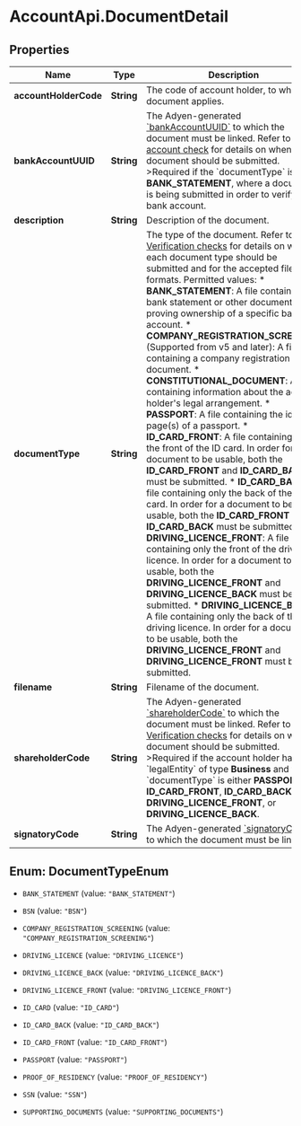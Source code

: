 # AccountApi.DocumentDetail

## Properties

Name | Type | Description | Notes
------------ | ------------- | ------------- | -------------
**accountHolderCode** | **String** | The code of account holder, to which the document applies. | [optional] 
**bankAccountUUID** | **String** | The Adyen-generated [&#x60;bankAccountUUID&#x60;](https://docs.adyen.com/api-explorer/#/Account/latest/post/createAccountHolder__resParam_accountHolderDetails-bankAccountDetails-bankAccountUUID) to which the document must be linked. Refer to [Bank account check](https://docs.adyen.com/marketplaces-and-platforms/classic/verification-checks/bank-account-check#uploading-a-bank-statement) for details on when a document should be submitted. &gt;Required if the &#x60;documentType&#x60; is **BANK_STATEMENT**, where a document is being submitted in order to verify a bank account.  | [optional] 
**description** | **String** | Description of the document. | [optional] 
**documentType** | **String** | The type of the document. Refer to [Verification checks](https://docs.adyen.com/marketplaces-and-platforms/classic/verification-checks) for details on when each document type should be submitted and for the accepted file formats.  Permitted values: * **BANK_STATEMENT**: A file containing a bank statement or other document proving ownership of a specific bank account. * **COMPANY_REGISTRATION_SCREENING** (Supported from v5 and later): A file containing a company registration document. * **CONSTITUTIONAL_DOCUMENT**: A file containing information about the account holder&#39;s legal arrangement. * **PASSPORT**: A file containing the identity page(s) of a passport. * **ID_CARD_FRONT**: A file containing only the front of the ID card. In order for a document to be usable, both the **ID_CARD_FRONT** and **ID_CARD_BACK** must be submitted. * **ID_CARD_BACK**: A file containing only the back of the ID card. In order for a document to be usable, both the **ID_CARD_FRONT** and **ID_CARD_BACK** must be submitted. * **DRIVING_LICENCE_FRONT**: A file containing only the front of the driving licence. In order for a document to be usable, both the **DRIVING_LICENCE_FRONT** and **DRIVING_LICENCE_BACK** must be submitted. * **DRIVING_LICENCE_BACK**: A file containing only the back of the driving licence. In order for a document to be usable, both the **DRIVING_LICENCE_FRONT** and **DRIVING_LICENCE_FRONT** must be submitted.  | 
**filename** | **String** | Filename of the document. | [optional] 
**shareholderCode** | **String** | The Adyen-generated [&#x60;shareholderCode&#x60;](https://docs.adyen.com/api-explorer/#/Account/latest/post/createAccountHolder__resParam_accountHolderDetails-businessDetails-shareholders-shareholderCode) to which the document must be linked. Refer to [Verification checks](https://docs.adyen.com/marketplaces-and-platforms/classic/verification-checks) for details on when a document should be submitted. &gt;Required if the account holder has a &#x60;legalEntity&#x60; of type **Business** and the &#x60;documentType&#x60; is either **PASSPORT**, **ID_CARD_FRONT**, **ID_CARD_BACK**, **DRIVING_LICENCE_FRONT**, or **DRIVING_LICENCE_BACK**.  | [optional] 
**signatoryCode** | **String** | The Adyen-generated [&#x60;signatoryCode&#x60;](https://docs.adyen.com/api-explorer/#/Account/v6/post/createAccountHolder__resParam_accountHolderDetails-businessDetails-signatories-signatoryCode) to which the document must be linked. | [optional] 



## Enum: DocumentTypeEnum


* `BANK_STATEMENT` (value: `"BANK_STATEMENT"`)

* `BSN` (value: `"BSN"`)

* `COMPANY_REGISTRATION_SCREENING` (value: `"COMPANY_REGISTRATION_SCREENING"`)

* `DRIVING_LICENCE` (value: `"DRIVING_LICENCE"`)

* `DRIVING_LICENCE_BACK` (value: `"DRIVING_LICENCE_BACK"`)

* `DRIVING_LICENCE_FRONT` (value: `"DRIVING_LICENCE_FRONT"`)

* `ID_CARD` (value: `"ID_CARD"`)

* `ID_CARD_BACK` (value: `"ID_CARD_BACK"`)

* `ID_CARD_FRONT` (value: `"ID_CARD_FRONT"`)

* `PASSPORT` (value: `"PASSPORT"`)

* `PROOF_OF_RESIDENCY` (value: `"PROOF_OF_RESIDENCY"`)

* `SSN` (value: `"SSN"`)

* `SUPPORTING_DOCUMENTS` (value: `"SUPPORTING_DOCUMENTS"`)




